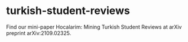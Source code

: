 # turkish-student-reviews
Find our mini-paper Hocalarim: Mining Turkish Student Reviews at arXiv preprint arXiv:2109.02325.
